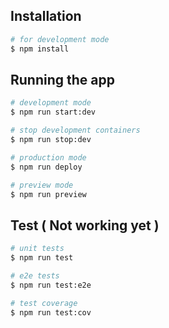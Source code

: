 ## Installation

```bash
# for development mode
$ npm install
```

## Running the app

```bash
# development mode
$ npm run start:dev

# stop development containers
$ npm run stop:dev

# production mode
$ npm run deploy

# preview mode
$ npm run preview
```

## Test ( Not working yet )

```bash
# unit tests
$ npm run test

# e2e tests
$ npm run test:e2e

# test coverage
$ npm run test:cov
```
